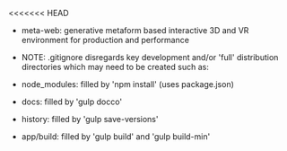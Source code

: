 <<<<<<< HEAD
* meta-web: generative metaform based interactive 3D and VR environment for production and performance

* NOTE: .gitignore disregards key development and/or 'full'
  distribution directories which may need to be created such as:
* node_modules: filled by 'npm install' (uses package.json)
* docs: filled by 'gulp docco'
* history: filled by 'gulp save-versions'
* app/build: filled by 'gulp build' and 'gulp build-min'


